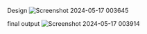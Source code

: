 Design ![Screenshot 2024-05-17 003645](https://github.com/mahir-sh/dice_game/assets/162789241/92dd5223-2e37-4cb5-b4b2-14c562a97090)


final output
![Screenshot 2024-05-17 003914](https://github.com/mahir-sh/dice_game/assets/162789241/9d88aa80-2037-452b-a520-4201ee50f59c)
